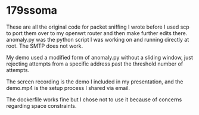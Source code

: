 # 179ssoma


These are all the original code for packet sniffing I wrote before I used scp to port them over to my openwrt router and then make further edits there. anomaly.py was the python script I was working on and running directly at root. The SMTP does not work. 

My demo used a modified form of anomaly.py without a sliding window, just rejecting attempts from a specific address past the threshold number of attempts. 

The screen recording is the demo I included in my presentation, and the demo.mp4 is the setup process I shared via email. 

The dockerfile works fine but I chose not to use it because of concerns regarding space constraints. 
